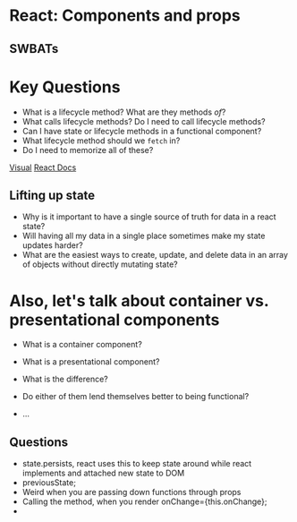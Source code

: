 # React: Components and props


## SWBATs
# Key Questions
* What is a lifecycle method? What are they methods _of_?
* What calls lifecycle methods? Do I need to call lifecycle methods?
* Can I have state or lifecycle methods in a functional component?
* What lifecycle method should we `fetch` in?
* Do I need to memorize all of these?

[Visual](http://projects.wojtekmaj.pl/react-lifecycle-methods-diagram/)
[React Docs](https://reactjs.org/docs/react-component.html)


## Lifting up state 
* Why is it important to have a single source of truth for data in a react state?
* Will having all my data in a single place sometimes make my state updates harder?
* What are the easiest ways to create, update, and delete data in an array of objects without directly mutating state?

# Also, let's talk about container vs. presentational components
* What is a container component?
* What is a presentational component?
* What is the difference?
* Do either of them lend themselves better to being functional?

* ...




## Questions
- state.persists, react uses this to keep state around while react implements and attached new state to DOM
- previousState;
- Weird when you are passing down functions through props
- Calling the method, when you render onChange={this.onChange};
- 